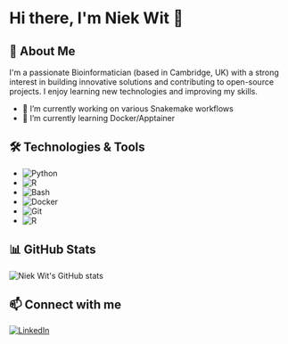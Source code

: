 # Hi there, I'm Niek Wit 👋

## 🚀 About Me
I'm a passionate Bioinformatician (based in Cambridge, UK) with a strong interest in building innovative solutions and contributing to open-source projects. I enjoy learning new technologies and improving my skills.

- 🔭 I’m currently working on various Snakemake workflows
- 🌱 I’m currently learning Docker/Apptainer

## 🛠️ Technologies & Tools
- ![Python](https://img.shields.io/badge/-Python-black?style=flat-square&logo=python)
- ![R](https://img.shields.io/badge/-R-black?style=flat-square&logo=R)
- ![Bash](https://img.shields.io/badge/-Bash-black?style=flat-square&logo=gnu-bash)
- ![Docker](https://img.shields.io/badge/-Docker-black?style=flat-square&logo=docker)
- ![Git](https://img.shields.io/badge/-Git-black?style=flat-square&logo=git)
- ![R](https://img.shields.io/badge/-R-black?style=flat-square&logo=R)


## 📊 GitHub Stats
![Niek Wit's GitHub stats](https://github-readme-stats.vercel.app/api?username=niekwit&show_icons=true&theme=radical)

## 📫 Connect with me
[![LinkedIn](https://img.shields.io/badge/-LinkedIn-black?style=flat-square&logo=linkedin)](https://www.linkedin.com/in/niekwit/)

